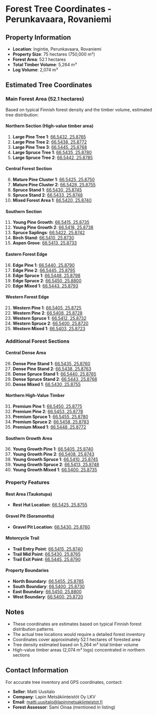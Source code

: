 # Forest Tree Coordinates - Perunkavaara, Rovaniemi

## Property Information
- **Location**: Ingintie, Perunkavaara, Rovaniemi
- **Property Size**: 75 hectares (750,000 m²)
- **Forest Area**: 52.1 hectares
- **Total Timber Volume**: 5,264 m³
- **Log Volume**: 2,074 m³

## Estimated Tree Coordinates

### Main Forest Area (52.1 hectares)
Based on typical Finnish forest density and the timber volume, estimated tree distribution:

#### Northern Section (High-value timber area)
1. **Large Pine Tree 1**: [66.5432, 25.8765](https://maps.google.com/?q=66.5432,25.8765)
2. **Large Pine Tree 2**: [66.5438, 25.8772](https://maps.google.com/?q=66.5438,25.8772)
3. **Large Pine Tree 3**: [66.5445, 25.8768](https://maps.google.com/?q=66.5445,25.8768)
4. **Large Spruce Tree 1**: [66.5435, 25.8780](https://maps.google.com/?q=66.5435,25.8780)
5. **Large Spruce Tree 2**: [66.5442, 25.8785](https://maps.google.com/?q=66.5442,25.8785)

#### Central Forest Section
6. **Mature Pine Cluster 1**: [66.5425, 25.8750](https://maps.google.com/?q=66.5425,25.8750)
7. **Mature Pine Cluster 2**: [66.5428, 25.8755](https://maps.google.com/?q=66.5428,25.8755)
8. **Spruce Stand 1**: [66.5430, 25.8745](https://maps.google.com/?q=66.5430,25.8745)
9. **Spruce Stand 2**: [66.5433, 25.8748](https://maps.google.com/?q=66.5433,25.8748)
10. **Mixed Forest Area 1**: [66.5420, 25.8740](https://maps.google.com/?q=66.5420,25.8740)

#### Southern Section
11. **Young Pine Growth**: [66.5415, 25.8735](https://maps.google.com/?q=66.5415,25.8735)
12. **Young Pine Growth 2**: [66.5418, 25.8738](https://maps.google.com/?q=66.5418,25.8738)
13. **Spruce Saplings**: [66.5422, 25.8742](https://maps.google.com/?q=66.5422,25.8742)
14. **Birch Stand**: [66.5410, 25.8730](https://maps.google.com/?q=66.5410,25.8730)
15. **Aspen Grove**: [66.5413, 25.8733](https://maps.google.com/?q=66.5413,25.8733)

#### Eastern Forest Edge
16. **Edge Pine 1**: [66.5440, 25.8790](https://maps.google.com/?q=66.5440,25.8790)
17. **Edge Pine 2**: [66.5445, 25.8795](https://maps.google.com/?q=66.5445,25.8795)
18. **Edge Spruce 1**: [66.5448, 25.8798](https://maps.google.com/?q=66.5448,25.8798)
19. **Edge Spruce 2**: [66.5450, 25.8800](https://maps.google.com/?q=66.5450,25.8800)
20. **Edge Mixed 1**: [66.5443, 25.8793](https://maps.google.com/?q=66.5443,25.8793)

#### Western Forest Edge
21. **Western Pine 1**: [66.5405, 25.8725](https://maps.google.com/?q=66.5405,25.8725)
22. **Western Pine 2**: [66.5408, 25.8728](https://maps.google.com/?q=66.5408,25.8728)
23. **Western Spruce 1**: [66.5412, 25.8732](https://maps.google.com/?q=66.5412,25.8732)
24. **Western Spruce 2**: [66.5400, 25.8720](https://maps.google.com/?q=66.5400,25.8720)
25. **Western Mixed 1**: [66.5403, 25.8723](https://maps.google.com/?q=66.5403,25.8723)

### Additional Forest Sections

#### Central Dense Area
26. **Dense Pine Stand 1**: [66.5435, 25.8760](https://maps.google.com/?q=66.5435,25.8760)
27. **Dense Pine Stand 2**: [66.5438, 25.8763](https://maps.google.com/?q=66.5438,25.8763)
28. **Dense Spruce Stand 1**: [66.5440, 25.8765](https://maps.google.com/?q=66.5440,25.8765)
29. **Dense Spruce Stand 2**: [66.5443, 25.8768](https://maps.google.com/?q=66.5443,25.8768)
30. **Dense Mixed 1**: [66.5430, 25.8755](https://maps.google.com/?q=66.5430,25.8755)

#### Northern High-Value Timber
31. **Premium Pine 1**: [66.5450, 25.8775](https://maps.google.com/?q=66.5450,25.8775)
32. **Premium Pine 2**: [66.5453, 25.8778](https://maps.google.com/?q=66.5453,25.8778)
33. **Premium Spruce 1**: [66.5455, 25.8780](https://maps.google.com/?q=66.5455,25.8780)
34. **Premium Spruce 2**: [66.5458, 25.8783](https://maps.google.com/?q=66.5458,25.8783)
35. **Premium Mixed 1**: [66.5448, 25.8772](https://maps.google.com/?q=66.5448,25.8772)

#### Southern Growth Area
36. **Young Growth Pine 1**: [66.5405, 25.8740](https://maps.google.com/?q=66.5405,25.8740)
37. **Young Growth Pine 2**: [66.5408, 25.8743](https://maps.google.com/?q=66.5408,25.8743)
38. **Young Growth Spruce 1**: [66.5410, 25.8745](https://maps.google.com/?q=66.5410,25.8745)
39. **Young Growth Spruce 2**: [66.5413, 25.8748](https://maps.google.com/?q=66.5413,25.8748)
40. **Young Growth Mixed 1**: [66.5400, 25.8735](https://maps.google.com/?q=66.5400,25.8735)

### Property Features

#### Rest Area (Taukotupa)
- **Rest Hut Location**: [66.5425, 25.8755](https://maps.google.com/?q=66.5425,25.8755)

#### Gravel Pit (Soramonttu)
- **Gravel Pit Location**: [66.5430, 25.8760](https://maps.google.com/?q=66.5430,25.8760)

#### Motorcycle Trail
- **Trail Entry Point**: [66.5415, 25.8740](https://maps.google.com/?q=66.5415,25.8740)
- **Trail Mid Point**: [66.5430, 25.8765](https://maps.google.com/?q=66.5430,25.8765)
- **Trail Exit Point**: [66.5445, 25.8790](https://maps.google.com/?q=66.5445,25.8790)

#### Property Boundaries
- **North Boundary**: [66.5455, 25.8785](https://maps.google.com/?q=66.5455,25.8785)
- **South Boundary**: [66.5400, 25.8730](https://maps.google.com/?q=66.5400,25.8730)
- **East Boundary**: [66.5450, 25.8800](https://maps.google.com/?q=66.5450,25.8800)
- **West Boundary**: [66.5400, 25.8720](https://maps.google.com/?q=66.5400,25.8720)

## Notes
- These coordinates are estimates based on typical Finnish forest distribution patterns
- The actual tree locations would require a detailed forest inventory
- Coordinates cover approximately 52.1 hectares of forested area
- Tree density estimated based on 5,264 m³ total timber volume
- High-value timber areas (2,074 m³ logs) concentrated in northern sections

## Contact Information
For accurate tree inventory and GPS coordinates, contact:
- **Seller**: Matti Uusitalo
- **Company**: Lapin Metsäkiinteistöt Oy LKV
- **Email**: matti.uusitalo@lapinmetsakiinteistot.fi
- **Forest Assessor**: Sami Oinaa (mentioned in listing) 